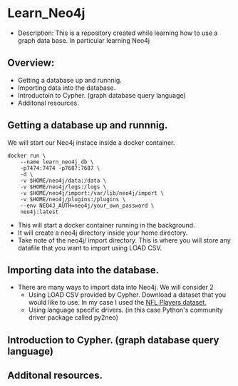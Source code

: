 # Learn_Neo4j
* Description: This is a repository created while learning how to use a graph data base. In particular learning Neo4j

## Overview:
* Getting a database up and runnnig.
* Importing data into the database.
* Introductoin to Cypher. (graph database query language)
* Additonal resources.


## Getting a database up and runnnig.
We will start our Neo4j instace inside a docker container.
```
docker run \
    --name learn_neo4j_db \
    -p7474:7474 -p7687:7687 \
    -d \
    -v $HOME/neo4j/data:/data \
    -v $HOME/neo4j/logs:/logs \
    -v $HOME/neo4j/import:/var/lib/neo4j/import \
    -v $HOME/neo4j/plugins:/plugins \
    --env NEO4J_AUTH=neo4j/your_own_password \
    neo4j:latest
```
* This will start a docker container running in the background.
* It will create a neo4j directory inside your home directory.
* Take note of the neo4j/ import directory. This is where you will store any datafile that you want to import using LOAD CSV.

## Importing data into the database.
* There are many ways to import data into Neo4j. We will consider 2
  * Using LOAD CSV provided by Cypher.
      Download a dataset that you would like to use. In my case I used the <a href="http://nflsavant.com/about.php">NFL Players dataset.</a>
  * Using language specific drivers. (in this case Python's community driver package called py2neo)
    
## Introduction to Cypher. (graph database query language)
## Additonal resources.
